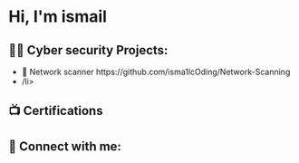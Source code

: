<h1>Hi, I'm ismail <br/></h1>

<h2>👨‍💻 Cyber security Projects:</h2>
<ul>
  <li>🔼 Network scanner https://github.com/isma1lcOding/Network-Scanning</li>
  <li>/li>
</ul>




<h2>📺 Certifications</h2>



<h2> 🤳 Connect with me:</h2>


[linkedin]: https://linkedin.com/in/ismailcoding


